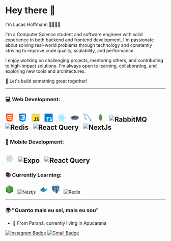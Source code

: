 # Hey there 👋

I'm Lucas Hoffmann 👨‍💻🇧🇷

I'm a Computer Science student and software engineer with solid experience in both backend and frontend development. I'm passionate about solving real-world problems through technology and constantly striving to improve code quality, scalability, and performance.

I enjoy working on challenging projects, mentoring others, and contributing to high-impact solutions. I'm always open to learning, collaborating, and exploring new tools and architectures.

🚀 Let's build something great together!

---

### 💻 Web Development:
<img height="26" alt="HTML" src="https://raw.githubusercontent.com/devicons/devicon/master/icons/html5/html5-original.svg"> &nbsp;
<img height="26" alt="CSS" src="https://raw.githubusercontent.com/devicons/devicon/master/icons/css3/css3-original.svg"> &nbsp;
<img height="26" alt="JavaScript" src="https://raw.githubusercontent.com/devicons/devicon/master/icons/javascript/javascript-original.svg"> &nbsp;
<img height="26" alt="TypeScript" src="https://raw.githubusercontent.com/devicons/devicon/master/icons/typescript/typescript-original.svg"> &nbsp;
<img height="26" alt="React" src="https://raw.githubusercontent.com/devicons/devicon/master/icons/react/react-original.svg"> &nbsp;
<img height="26" alt="PHP" src="https://raw.githubusercontent.com/devicons/devicon/master/icons/php/php-original.svg"> &nbsp;
<img height="26" alt="MySQL" src="https://raw.githubusercontent.com/devicons/devicon/master/icons/mysql/mysql-original.svg"> &nbsp;
<img height="26" alt="MongoDB" src="https://raw.githubusercontent.com/devicons/devicon/master/icons/mongodb/mongodb-original.svg"> &nbsp;
<img height="28" alt="RabbitMQ" src="https://seeklogo.com/images/R/rabbitmq-logo-25641A76DE-seeklogo.com.png"> &nbsp;
<img height="28" alt="Redis" src="https://images.seeklogo.com/logo-png/27/1/redis-logo-png_seeklogo-273850.png"> &nbsp;
<img height="28" alt="React Query" src="https://images.seeklogo.com/logo-png/43/1/react-query-logo-png_seeklogo-435661.png"> &nbsp;
<img height="28" alt="NextJs" src="https://images.seeklogo.com/logo-png/44/1/next-js-icon-logo-png_seeklogo-449825.png"> &nbsp;
---

### 📱 Mobile Development:
<img height="26" alt="React Native" src="https://raw.githubusercontent.com/devicons/devicon/master/icons/react/react-original.svg"> &nbsp;
<img height="26" alt="Expo" src="https://seeklogo.com/images/E/expo-go-logo-01BB2BCFC3-seeklogo.com.png"> &nbsp;
<img height="28" alt="React Query" src="https://images.seeklogo.com/logo-png/43/1/react-query-logo-png_seeklogo-435661.png"> &nbsp;
---

### 📚 Currently Learning:
<img height="26" alt="NodeJS" src="https://raw.githubusercontent.com/devicons/devicon/master/icons/nodejs/nodejs-original.svg"> &nbsp;
<img height="28" alt="Nestjs" src="https://images.seeklogo.com/logo-png/34/2/nestjs-logo-png_seeklogo-341269.png"> &nbsp;
<img height="26" alt="Docker" src="https://raw.githubusercontent.com/devicons/devicon/master/icons/docker/docker-original.svg"> &nbsp;
<img height="26" alt="PostgreSQL" src="https://raw.githubusercontent.com/devicons/devicon/master/icons/postgresql/postgresql-original.svg"> &nbsp;
<img height="28" alt="Redis" src="https://images.seeklogo.com/logo-png/27/1/redis-logo-png_seeklogo-273850.png"> &nbsp;

---



### 🌍 "Quanto mais eu sei, mais eu sou" 

- 📍 From Paraná, currently living in Apucarana

[![Instagram Badge](https://img.shields.io/badge/-LucasHoffmann-red?style=flat-square&logo=Instagram&logoColor=white&link=https://www.instagram.com/xhoffmannxx/)](https://www.instagram.com/xhoffmannxx/) 
[![Gmail Badge](https://img.shields.io/badge/-henriquelucashoffmann@gmail.com-6633cc?style=flat-square&logo=Gmail&logoColor=white&link=mailto:henriquelucashoffmann@gmail.com)](mailto:henriquelucashoffmann@gmail.com)
